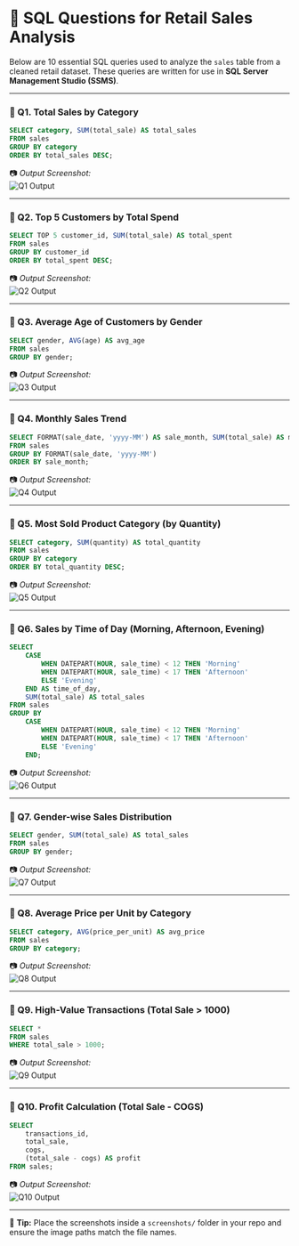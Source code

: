 
# 📘 SQL Questions for Retail Sales Analysis

Below are 10 essential SQL queries used to analyze the `sales` table from a cleaned retail dataset. These queries are written for use in **SQL Server Management Studio (SSMS)**.

---

### 🔹 Q1. Total Sales by Category

```sql
SELECT category, SUM(total_sale) AS total_sales
FROM sales
GROUP BY category
ORDER BY total_sales DESC;
```

📷 *Output Screenshot:*  
![Q1 Output](https://github.com/upendra911/-Retail-Sales-Analysis-/blob/main/Q1.png)

---

### 🔹 Q2. Top 5 Customers by Total Spend

```sql
SELECT TOP 5 customer_id, SUM(total_sale) AS total_spent
FROM sales
GROUP BY customer_id
ORDER BY total_spent DESC;
```

📷 *Output Screenshot:*  
![Q2 Output](https://github.com/upendra911/-Retail-Sales-Analysis-/blob/main/Q2.png)

---

### 🔹 Q3. Average Age of Customers by Gender

```sql
SELECT gender, AVG(age) AS avg_age
FROM sales
GROUP BY gender;
```

📷 *Output Screenshot:*  
![Q3 Output](https://github.com/upendra911/-Retail-Sales-Analysis-/blob/main/Q3.png)

---

### 🔹 Q4. Monthly Sales Trend

```sql
SELECT FORMAT(sale_date, 'yyyy-MM') AS sale_month, SUM(total_sale) AS monthly_sales
FROM sales
GROUP BY FORMAT(sale_date, 'yyyy-MM')
ORDER BY sale_month;
```

📷 *Output Screenshot:*  
![Q4 Output](https://github.com/upendra911/-Retail-Sales-Analysis-/blob/main/Q4.png)

---

### 🔹 Q5. Most Sold Product Category (by Quantity)

```sql
SELECT category, SUM(quantity) AS total_quantity
FROM sales
GROUP BY category
ORDER BY total_quantity DESC;
```

📷 *Output Screenshot:*  
![Q5 Output](https://github.com/upendra911/-Retail-Sales-Analysis-/blob/main/Q5.png)

---

### 🔹 Q6. Sales by Time of Day (Morning, Afternoon, Evening)

```sql
SELECT 
    CASE 
        WHEN DATEPART(HOUR, sale_time) < 12 THEN 'Morning'
        WHEN DATEPART(HOUR, sale_time) < 17 THEN 'Afternoon'
        ELSE 'Evening'
    END AS time_of_day,
    SUM(total_sale) AS total_sales
FROM sales
GROUP BY 
    CASE 
        WHEN DATEPART(HOUR, sale_time) < 12 THEN 'Morning'
        WHEN DATEPART(HOUR, sale_time) < 17 THEN 'Afternoon'
        ELSE 'Evening'
    END;
```

📷 *Output Screenshot:*  
![Q6 Output](https://github.com/upendra911/-Retail-Sales-Analysis-/blob/main/Q6.png)

---

### 🔹 Q7. Gender-wise Sales Distribution

```sql
SELECT gender, SUM(total_sale) AS total_sales
FROM sales
GROUP BY gender;
```

📷 *Output Screenshot:*  
![Q7 Output](https://github.com/upendra911/-Retail-Sales-Analysis-/blob/main/Q7.png)

---

### 🔹 Q8. Average Price per Unit by Category

```sql
SELECT category, AVG(price_per_unit) AS avg_price
FROM sales
GROUP BY category;
```

📷 *Output Screenshot:*  
![Q8 Output](https://github.com/upendra911/-Retail-Sales-Analysis-/blob/main/Q8.png)

---

### 🔹 Q9. High-Value Transactions (Total Sale > 1000)

```sql
SELECT * 
FROM sales
WHERE total_sale > 1000;
```

📷 *Output Screenshot:*  
![Q9 Output](https://github.com/upendra911/-Retail-Sales-Analysis-/blob/main/Q9.png)

---

### 🔹 Q10. Profit Calculation (Total Sale - COGS)

```sql
SELECT 
    transactions_id,
    total_sale,
    cogs,
    (total_sale - cogs) AS profit
FROM sales;
```

📷 *Output Screenshot:*  
![Q10 Output](https://github.com/upendra911/-Retail-Sales-Analysis-/blob/main/Q10.png)

---

📁 **Tip:** Place the screenshots inside a `screenshots/` folder in your repo and ensure the image paths match the file names.
